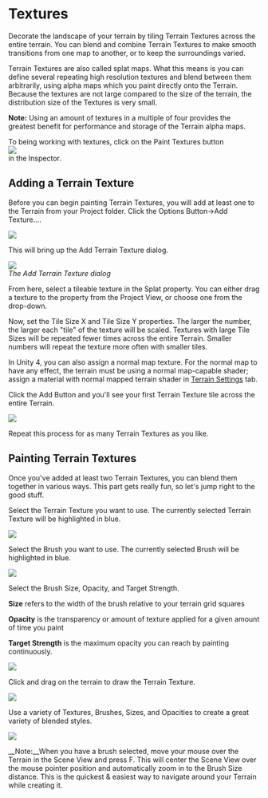 Textures
========


Decorate the landscape of your terrain by tiling <span class=keyword>Terrain Textures</span> across the entire terrain.  You can blend and combine Terrain Textures to make smooth transitions from one map to another, or to keep the surroundings varied.

Terrain Textures are also called splat maps.  What this means is you can define several repeating high resolution textures and blend between them arbitrarily, using alpha maps which you paint directly onto the Terrain.  Because the textures are not large compared to the size of the terrain, the distribution size of the Textures is very small.

__Note:__ Using an amount of textures in a multiple of four provides the greatest benefit for performance and storage of the Terrain alpha maps.

To being working with textures, click on the <span class=keyword>Paint Textures</span> button \
![](http://docwiki.hq.unity3d.com/uploads/Main/TerrainGuide-SplatMapsButton.png)  
in the Inspector.

Adding a Terrain Texture
------------------------


Before you can begin painting Terrain Textures, you will add at least one to the Terrain from your Project folder.  Click the <span class=menu>Options Button->Add Texture...</span>.

![](http://docwiki.hq.unity3d.com/uploads/Main/TerrainGuide-AddTextureMenu.png)  

This will bring up the Add Terrain Texture dialog.

![](http://docwiki.hq.unity3d.com/uploads/Main/TerrainGuide-AddTextureDialog1.png)  
_The Add Terrain Texture dialog_

From here, select a tileable texture in the <span class=component>Splat</span> property.  You can either drag a texture to the property from the Project View, or choose one from the drop-down.

Now, set the <span class=component>Tile Size X</span> and <span class=component>Tile Size Y</span> properties.  The larger the number, the larger each "tile" of the texture will be scaled. Textures with large <span class=component>Tile Sizes</span> will be repeated fewer times across the entire Terrain.  Smaller numbers will repeat the texture more often with smaller tiles.

In Unity 4, you can also assign a normal map texture. For the normal map to have any effect, the terrain must be using a normal map-capable shader; assign a material with normal mapped terrain shader in [Terrain Settings](terrain-othersettings.html) tab.

Click the <span class=menu>Add</span> Button and you'll see your first Terrain Texture tile across the entire Terrain.

![](http://docwiki.hq.unity3d.com/uploads/Main/TerrainGuide-FirstTextureAdded.png)  

Repeat this process for as many Terrain Textures as you like.

Painting Terrain Textures
-------------------------


Once you've added at least two Terrain Textures, you can blend them together in various ways.  This part gets really fun, so let's jump right to the good stuff.

Select the Terrain Texture you want to use.  The currently selected Terrain Texture will be highlighted in blue.

![](http://docwiki.hq.unity3d.com/uploads/Main/TerrainGuide-PaintTexture1.png)  

Select the Brush you want to use.  The currently selected Brush will be highlighted in blue.

![](http://docwiki.hq.unity3d.com/uploads/Main/TerrainGuide-PaintTexture2.png)  

Select the Brush <span class=component>Size</span>, <span class=component>Opacity</span>, and <span class=component>Target Strength</span>.

__Size__ refers to the width of the brush relative to your terrain grid squares

__Opacity__ is the transparency or amount of texture applied for a given amount of time you paint

__Target Strength__ is the maximum opacity you can reach by painting continuously. 

![](http://docwiki.hq.unity3d.com/uploads/Main/TerrainGuide-PaintTexture3.png)  

Click and drag on the terrain to draw the Terrain Texture.

![](http://docwiki.hq.unity3d.com/uploads/Main/TerrainGuide-PaintTexture3.5.png)  

Use a variety of Textures, Brushes, Sizes, and Opacities to create a great variety of blended styles.

![](http://docwiki.hq.unity3d.com/uploads/Main/TerrainGuide-PaintTexture4.png)  

__Note:__When you have a brush selected, move your mouse over the Terrain in the Scene View and press <span class=menu>F</span>.  This will center the Scene View over the mouse pointer position and automatically zoom in to the <span class=component>Brush Size</span> distance.  This is the quickest & easiest way to navigate around your Terrain while creating it.

